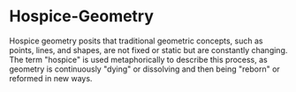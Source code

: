 # Hospice-Geometry
Hospice geometry posits that traditional geometric concepts, such as points, lines, and shapes, are not fixed or static but are constantly changing. The term "hospice" is used metaphorically to describe this process, as geometry is continuously "dying" or dissolving and then being "reborn" or reformed in new ways.
